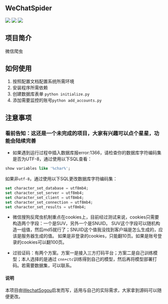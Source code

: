 ## WeChatSpider
[![](https://img.shields.io/badge/python-3-brightgreen.svg)](https://www.python.org/downloads/)
[![](https://img.shields.io/pypi/l/Django.svg)](LICENSE)
[![](https://img.shields.io/badge/WeChatSpider-tets-yellowgreen.svg)](https://github.com/Times125/WeChatSpider)

## 项目简介

微信爬虫

## 如何使用
1. 按照配置文档配置系统所需环境
2. 安装程序所需依赖
3. 创建数据库表单 `python initialize.py`
4. 添加需要监控的账号`python add_accounts.py`

## 注意事项

### 看前告知：这还是一个未完成的项目，大家有兴趣可以点个星星，功能会陆续完善

 - 如果遇到运行过程中插入数据库报error:1366，请检查你的数据库字符编码集是否为UTF-8，通过使用以下SQL查看：
```SQL
show variables like '%char%';
```

如果非`utf-8`，通过使用以下SQL更改数据库字符编码集：
```SQL
set character_set_database = utf8mb4;
set character_set_server = utf8mb4;
set character_set_client = utf8mb4;
set character_set_connection = utf8mb4;
set character_set_results = utf8mb4;
```

- 微信搜狗反爬虫机制重点在cookies上，目前经过测试来说，cookies只需要构造两个字段：一个是SUV，另外一个是SNUID。
  SUV这个字段可以随机构造一组值，然后md5就行了；SNUID这个值我没找到客户端是怎么生成的，应该是服务器生成的值。
  如果是非登录的cookies，只能翻10页。如果是账号登录的cookies可以翻100页。

- 过验证码：有两个方案。方案一是接入三方打码平台；方案二是自己训练模型；本人选择的是通过 `cnn+ctc`训练得到自己的模型，然后再将模型部署打码。若需要数据集，可以联系。


#### 说明
本项目由[WechatSogou](https://github.com/Chyroc/WechatSogou)启发而写，适用与自己的实际需求，大家拿到源码可以随便更改。



